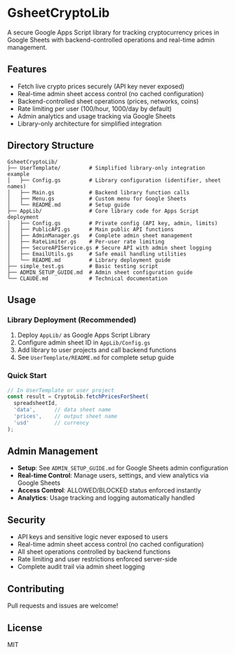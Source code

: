 
# GsheetCryptoLib

A secure Google Apps Script library for tracking cryptocurrency prices in Google Sheets with backend-controlled operations and real-time admin management.

## Features
- Fetch live crypto prices securely (API key never exposed)
- Real-time admin sheet access control (no cached configuration)
- Backend-controlled sheet operations (prices, networks, coins)
- Rate limiting per user (100/hour, 1000/day by default)
- Admin analytics and usage tracking via Google Sheets
- Library-only architecture for simplified integration

## Directory Structure
```
GsheetCryptoLib/
├── UserTemplate/         # Simplified library-only integration example
│   ├── Config.gs         # Library configuration (identifier, sheet names)
│   ├── Main.gs           # Backend library function calls
│   ├── Menu.gs           # Custom menu for Google Sheets
│   └── README.md         # Setup guide
├── AppLib/               # Core library code for Apps Script deployment
│   ├── Config.gs         # Private config (API key, admin, limits)
│   ├── PublicAPI.gs      # Main public API functions
│   ├── AdminManager.gs   # Complete admin sheet management
│   ├── RateLimiter.gs    # Per-user rate limiting
│   ├── SecureAPIService.gs # Secure API with admin sheet logging
│   ├── EmailUtils.gs     # Safe email handling utilities
│   └── README.md         # Library deployment guide
├── simple_test.gs        # Basic testing script
├── ADMIN_SETUP_GUIDE.md  # Admin sheet configuration guide
└── CLAUDE.md             # Technical documentation
```

## Usage

### Library Deployment (Recommended)
1. Deploy `AppLib/` as Google Apps Script Library
2. Configure admin sheet ID in `AppLib/Config.gs`
3. Add library to user projects and call backend functions
4. See `UserTemplate/README.md` for complete setup guide

### Quick Start
```javascript
// In UserTemplate or user project
const result = CryptoLib.fetchPricesForSheet(
  spreadsheetId, 
  'data',      // data sheet name
  'prices',    // output sheet name
  'usd'        // currency
);
```

## Admin Management
- **Setup**: See `ADMIN_SETUP_GUIDE.md` for Google Sheets admin configuration
- **Real-time Control**: Manage users, settings, and view analytics via Google Sheets
- **Access Control**: ALLOWED/BLOCKED status enforced instantly
- **Analytics**: Usage tracking and logging automatically handled

## Security
- API keys and sensitive logic never exposed to users
- Real-time admin sheet access control (no cached configuration)
- All sheet operations controlled by backend functions
- Rate limiting and user restrictions enforced server-side
- Complete audit trail via admin sheet logging

## Contributing
Pull requests and issues are welcome!

## License
MIT
